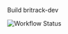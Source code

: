 
Build britrack-dev 

![Workflow Status](https://github.com/int-pretzlaff/actions/workflows/main.yml/badge.svg)
